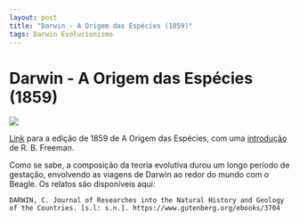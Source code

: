 ```yaml
---
layout: post
title: "Darwin - A Origem das Espécies (1859)"
tags: Darwin Evolucionismo
---
```


# Darwin - A Origem das Espécies (1859)
![](http://darwin-online.org.uk/graphics/1859_Origin_Carroll.png)

[Link](http://darwin-online.org.uk/content/frameset?itemID=F373&viewtype=side&pageseq=1) para a edição de 1859 de A Origem das Espécies, com uma [introdução](http://darwin-online.org.uk/EditorialIntroductions/Freeman_OntheOriginofSpecies.html) de R. B. Freeman.

Como se sabe, a composição da teoria evolutiva durou um longo período de gestação, envolvendo as viagens de Darwin ao redor do mundo com o Beagle. Os relatos são disponíveis aqui: 

```
DARWIN, C. Journal of Researches into the Natural History and Geology of the Countries. [s.l: s.n.]. https://www.gutenberg.org/ebooks/3704
```


